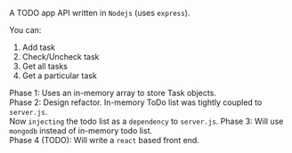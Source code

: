 A TODO app API written in `Nodejs` (uses `express`).

You can:
1. Add task
2. Check/Uncheck task
3. Get all tasks
4. Get a particular task

Phase 1: Uses an in-memory array to store Task objects.  
Phase 2: Design refactor. In-memory ToDo list was tightly coupled to `server.js`.  
        Now `injecting` the todo list as a `dependency` to `server.js`.
Phase 3: Will use `mongodb` instead of in-memory todo list.  
Phase 4 (TODO): Will write a `react` based front end.  
